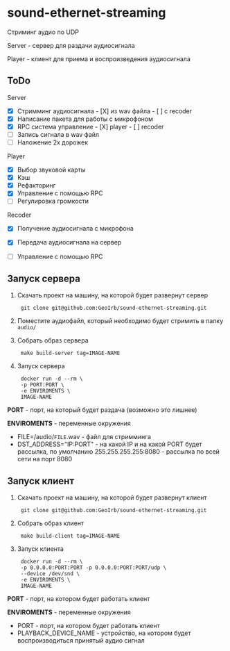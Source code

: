 # sound-ethernet-streaming

Стриминг аудио по UDP

Server - сервер для раздачи аудиосигнала

Player - клиент для приема и воспроизведения аудиосигнала

## ToDo

Server

- [X] Стримминг аудиосигнала
        - [X] из wav файла
        - [ ] с recoder
- [X] Написание пакета для работы с микрофоном
- [X] RPC система управление 
        - [X] player
        - [ ] recoder
- [ ] Запись сигнала в wav файл
- [ ] Наложение 2х дорожек

Player

- [X] Выбор звуковой карты
- [X] Кэш
- [X] Рефакторинг
- [X] Управление с помощью RPC
- [ ] Регулировка громкости

Recoder

- [X] Получение аудиосигнала с микрофона
- [X] Передача аудиосигнала на сервер
- [ ] Управление с помощью RPC


## Запуск сервера

1. Скачать проект на машину, на которой будет развернут сервер

        git clone git@github.com:GeoIrb/sound-ethernet-streaming.git
2. Поместите аудиофайл, который необходимо будет стримить в папку `audio/`

3. Собрать образ сервера

        make build-server tag=IMAGE-NAME
4. Запуск сервера

        docker run -d --rm \
        -p PORT:PORT \ 
        -e ENVIROMENTS \ 
        IMAGE-NAME

**PORT** - порт, на который будет раздача (возможно это лишнее)

**ENVIROMENTS** - переменные окружения

- FILE=/audio/`FILE`.wav - файл для стримминга
- DST_ADDRESS="IP:PORT" - на какой IP и на какой PORT будет рассылка, по умолчанию 255.255.255.255:8080 - рассылка по всей сети на порт 8080

## Запуск клиент

1. Скачать проект на машину, на которой будет развернут клиент

        git clone git@github.com:GeoIrb/sound-ethernet-streaming.git
2. Собрать образ клиент

        make build-client tag=IMAGE-NAME
3. Запуск клиента

        docker run -d --rm \
        -p 0.0.0.0:PORT:PORT -p 0.0.0.0:PORT:PORT/udp \
        --device /dev/snd \
        -e ENVIROMENTS \
        IMAGE-NAME

**PORT** - порт, на котором будет работать клиент

**ENVIROMENTS** - переменные окружения

- PORT - порт, на котором будет работать клиент
- PLAYBACK_DEVICE_NAME - устройство, на котором будет воспроизводиться принятый аудио сигнал
